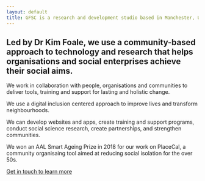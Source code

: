 ```yaml
---
layout: default
title: GFSC is a research and development studio based in Manchester, UK.
---
```


## Led by Dr Kim Foale, we use a community-based approach to technology and research that helps organisations and social enterprises achieve their social aims.

We work in collaboration with people, organisations and communities to deliver tools, training and support for lasting and holistic change.

We use a digital inclusion centered approach to improve lives and transform neighbourhoods.

We can develop websites and apps, create training and support programs, conduct social science research, create partnerships, and strengthen communities.

We won an AAL Smart Ageing Prize in 2018 for our work on PlaceCal, a community organisaing tool aimed at reducing social isolation for the over 50s.

[Get in touch to learn more](/contact)
